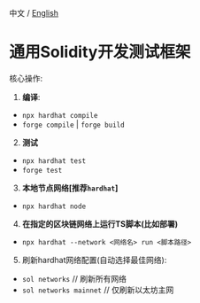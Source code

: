 中文 / [English](https://github.com/VegieDoggie/solidity-framework-template/blob/main/README.en.md)
# 通用Solidity开发测试框架

核心操作:

1. **编译**:
  - `npx hardhat compile`
  - `forge compile` | `forge build`
2. **测试**
  - `npx hardhat test`
  - `forge test`
3. **本地节点网络[推荐`hardhat`]**
  - `npx hardhat node`
4. **在指定的区块链网络上运行TS脚本(比如部署)**
  - `npx hardhat --network <网络名> run <脚本路径>`

5. 刷新hardhat网络配置(自动选择最佳网络):
   
  - `sol networks` // 刷新所有网络
  - `sol networks mainnet` // 仅刷新以太坊主网
